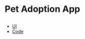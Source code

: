 # Pet Adoption App


##

- [UI](https://dribbble.com/shots/14930598-Pet-Adoption-App)
- [Code](https://github.com/Nabinji/Flutter_example_Youtube)

